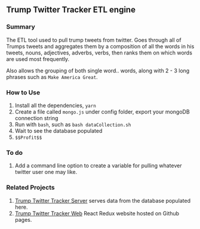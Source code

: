 ## Trump Twitter Tracker ETL engine

### Summary 
The ETL tool used to pull trump tweets from twitter. Goes through all of Trumps tweets and aggregates them by a composition of all the words in his tweets, nouns, adjectives, adverbs, verbs, then ranks them on which words are used most frequently. 

Also allows the grouping of both single word.. words, along with 2 - 3 long phrases such as `Make America Great`. 

### How to Use

1. Install all the dependencies, `yarn`
2. Create a file called `mongo.js` under config folder, export your mongoDB connection string
3. Run with `bash`, such as `bash dataCollection.sh`
4. Wait to see the database populated
5. `$$Profit$$`

### To do 
1. Add a command line option to create a variable for pulling whatever twitter user one may like. 

### Related Projects
1. [Trump Twitter Tracker Server](https://github.com/El-Dringo-Brannde/trump-twitter-tracker-server) serves data from the database populated here. 
2. [Trump Twitter Tracker Web](https://github.com/El-Dringo-Brannde/Trump-Twitter-Tracker-Web) React Redux website hosted on Github pages.  
